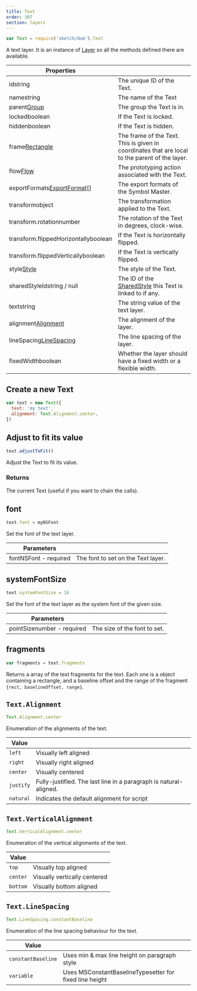 ```yaml
---
title: Text
order: 307
section: layers
---
```


```javascript
var Text = require('sketch/dom').Text
```

A text layer. It is an instance of [Layer](#layer) so all the methods defined there are available.

| Properties                                                                 |                                                                                                |
| -------------------------------------------------------------------------- | ---------------------------------------------------------------------------------------------- |
| id<span class="arg-type">string</span>                                     | The unique ID of the Text.                                                                     |
| name<span class="arg-type">string</span>                                   | The name of the Text                                                                           |
| parent<span class="arg-type">[Group](#group)</span>                        | The group the Text is in.                                                                      |
| locked<span class="arg-type">boolean</span>                                | If the Text is locked.                                                                         |
| hidden<span class="arg-type">boolean</span>                                | If the Text is hidden.                                                                         |
| frame<span class="arg-type">[Rectangle](#rectangle)</span>                 | The frame of the Text. This is given in coordinates that are local to the parent of the layer. |
| flow<span class="arg-type">[Flow](#flow)</span>                            | The prototyping action associated with the Text.                                               |
| exportFormats<span class="arg-type">[ExportFormat](#exportformat)[]</span> | The export formats of the Symbol Master.                                                       |
| transform<span class="arg-type">object</span>                              | The transformation applied to the Text.                                                        |
| transform.rotation<span class="arg-type">number</span>                     | The rotation of the Text in degrees, clock-wise.                                               |
| transform.flippedHorizontally<span class="arg-type">boolean</span>         | If the Text is horizontally flipped.                                                           |
| transform.flippedVertically<span class="arg-type">boolean</span>           | If the Text is vertically flipped.                                                             |
| style<span class="arg-type">[Style](#style)</span>                         | The style of the Text.                                                                         |
| sharedStyleId<span class="arg-type">string / null</span>                   | The ID of the [SharedStyle](#sharedstyle) this Text is linked to if any.                       |
| text<span class="arg-type">string</span>                                   | The string value of the text layer.                                                            |
| alignment<span class="arg-type">[Alignment](#textalignment)</span>         | The alignment of the layer.                                                                    |
| lineSpacing<span class="arg-type">[LineSpacing](#textlinespacing)</span>   | The line spacing of the layer.                                                                 |
| fixedWidth<span class="arg-type">boolean</span>                            | Whether the layer should have a fixed width or a flexible width.                               |

## Create a new Text

```javascript
var text = new Text({
  text: 'my text',
  alignment: Text.Alignment.center,
})
```

## Adjust to fit its value

```javascript
text.adjustToFit()
```

Adjust the Text to fit its value.

### Returns

The current Text (useful if you want to chain the calls).

## font

```javascript
text.font = myNSFont
```

Set the font of the text layer.

| Parameters                                          |                                    |
| --------------------------------------------------- | ---------------------------------- |
| font<span class="arg-type">NSFont - required</span> | The font to set on the Text layer. |

## systemFontSize

```javascript
text.systemFontSize = 16
```

Set the font of the text layer as the system font of the given size.

| Parameters                                               |                              |
| -------------------------------------------------------- | ---------------------------- |
| pointSize<span class="arg-type">number - required</span> | The size of the font to set. |

## fragments

```javascript
var fragments = text.fragments
```

Returns a array of the text fragments for the text. Each one is a object containing a rectangle, and a baseline offset and the range of the fragment `{rect, baselineOffset, range}`.

## `Text.Alignment`

```javascript
Text.Alignment.center
```

Enumeration of the alignments of the text.

| Value     |                                                                   |
| --------- | ----------------------------------------------------------------- |
| `left`    | Visually left aligned                                             |
| `right`   | Visually right aligned                                            |
| `center`  | Visually centered                                                 |
| `justify` | Fully-justified. The last line in a paragraph is natural-aligned. |
| `natural` | Indicates the default alignment for script                        |

## `Text.VerticalAlignment`

```javascript
Text.VerticalAlignment.center
```

Enumeration of the vertical alignments of the text.

| Value    |                              |
| -------- | ---------------------------- |
| `top`    | Visually top aligned         |
| `center` | Visually vertically centered |
| `bottom` | Visually bottom aligned      |

## `Text.LineSpacing`

```javascript
Text.LineSpacing.constantBaseline
```

Enumeration of the line spacing behaviour for the text.

| Value              |                                                         |
| ------------------ | ------------------------------------------------------- |
| `constantBaseline` | Uses min & max line height on paragraph style           |
| `variable`         | Uses MSConstantBaselineTypesetter for fixed line height |
